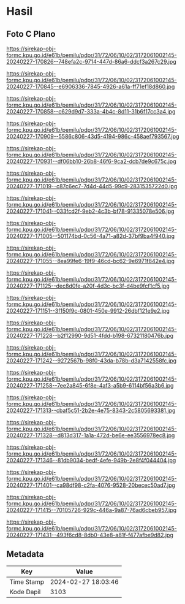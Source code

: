 # Hasil

## Foto C Plano

https://sirekap-obj-formc.kpu.go.id/e61b/pemilu/pdpr/31/72/06/10/02/3172061002145-20240227-170826--748efa2c-9714-447d-86a6-ddcf3a267c29.jpg

https://sirekap-obj-formc.kpu.go.id/e61b/pemilu/pdpr/31/72/06/10/02/3172061002145-20240227-170845--e6906336-7845-4926-a61a-ff71ef18d860.jpg

https://sirekap-obj-formc.kpu.go.id/e61b/pemilu/pdpr/31/72/06/10/02/3172061002145-20240227-170858--c629d9d7-333a-4b4c-8d11-31b6f17cc3a4.jpg

https://sirekap-obj-formc.kpu.go.id/e61b/pemilu/pdpr/31/72/06/10/02/3172061002145-20240227-170909--5586c806-43d5-4194-986c-458aef793567.jpg

https://sirekap-obj-formc.kpu.go.id/e61b/pemilu/pdpr/31/72/06/10/02/3172061002145-20240227-170931--df06bb10-26b8-46f6-9ca2-dcb7de9c675c.jpg

https://sirekap-obj-formc.kpu.go.id/e61b/pemilu/pdpr/31/72/06/10/02/3172061002145-20240227-171019--c87c6ec7-7d4d-44d5-99c9-2831535722d0.jpg

https://sirekap-obj-formc.kpu.go.id/e61b/pemilu/pdpr/31/72/06/10/02/3172061002145-20240227-171041--033fcd2f-9eb2-4c3b-bf78-91335078e506.jpg

https://sirekap-obj-formc.kpu.go.id/e61b/pemilu/pdpr/31/72/06/10/02/3172061002145-20240227-171005--501174bd-0c56-4a71-a82d-37bf9ba4f940.jpg

https://sirekap-obj-formc.kpu.go.id/e61b/pemilu/pdpr/31/72/06/10/02/3172061002145-20240227-171055--8ea99fe6-19f9-46cd-bc62-9e6971f842e4.jpg

https://sirekap-obj-formc.kpu.go.id/e61b/pemilu/pdpr/31/72/06/10/02/3172061002145-20240227-171125--dec8d0fe-a20f-4d3c-bc3f-d4be9fcf1cf5.jpg

https://sirekap-obj-formc.kpu.go.id/e61b/pemilu/pdpr/31/72/06/10/02/3172061002145-20240227-171151--3f150f9c-0801-450e-9912-26dbf121e9e2.jpg

https://sirekap-obj-formc.kpu.go.id/e61b/pemilu/pdpr/31/72/06/10/02/3172061002145-20240227-171228--b2f12990-9d51-4fdd-b198-67321180476b.jpg

https://sirekap-obj-formc.kpu.go.id/e61b/pemilu/pdpr/31/72/06/10/02/3172061002145-20240227-171242--9272567b-98f0-43da-b78b-d3a7142558fc.jpg

https://sirekap-obj-formc.kpu.go.id/e61b/pemilu/pdpr/31/72/06/10/02/3172061002145-20240227-171258--7ee2a845-6f8e-4af3-a5b9-6114bf56a3b6.jpg

https://sirekap-obj-formc.kpu.go.id/e61b/pemilu/pdpr/31/72/06/10/02/3172061002145-20240227-171313--cbaf5c51-2b2e-4e75-8343-2c5805693381.jpg

https://sirekap-obj-formc.kpu.go.id/e61b/pemilu/pdpr/31/72/06/10/02/3172061002145-20240227-171328--d813d317-1a1a-472d-be6e-ee3556978ec8.jpg

https://sirekap-obj-formc.kpu.go.id/e61b/pemilu/pdpr/31/72/06/10/02/3172061002145-20240227-171346--81db9034-bedf-4efe-949b-2e8f4f044404.jpg

https://sirekap-obj-formc.kpu.go.id/e61b/pemilu/pdpr/31/72/06/10/02/3172061002145-20240227-171401--ca98df98-c2fa-4076-9528-20becec50ad7.jpg

https://sirekap-obj-formc.kpu.go.id/e61b/pemilu/pdpr/31/72/06/10/02/3172061002145-20240227-171415--70105726-929c-446a-9a87-76ad6cbeb957.jpg

https://sirekap-obj-formc.kpu.go.id/e61b/pemilu/pdpr/31/72/06/10/02/3172061002145-20240227-171431--493f6cd8-8db0-43e8-a81f-f477afbe9d82.jpg


## Metadata

| Key        | Value               |
| ---------- | ------------------- |
| Time Stamp | 2024-02-27 18:03:46 |
| Kode Dapil | 3103                |



